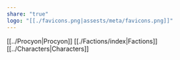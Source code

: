 ```yaml
---
share: "true"
logo: "[[./favicons.png|assests/meta/favicons.png]]"
---
```


[[../Procyon|Procyon]]
[[./Factions/index|Factions]]
[[../Characters|Characters]]